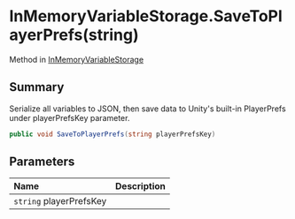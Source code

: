 # InMemoryVariableStorage.SaveToPlayerPrefs(string)

Method in [InMemoryVariableStorage](/api/csharp/yarn.unity.inmemoryvariablestorage.md)

## Summary


Serialize all variables to JSON, then save data to Unity's
built-in PlayerPrefs under playerPrefsKey parameter.


```csharp
public void SaveToPlayerPrefs(string playerPrefsKey)
```

## Parameters

|Name|Description|
|:---|:---|
|`string` playerPrefsKey||

